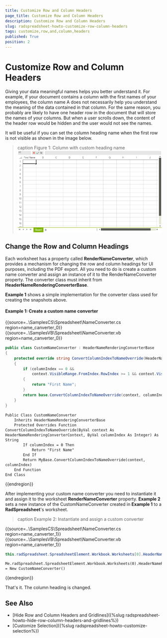 ```yaml
---
title: Customize Row and Column Headers
page_title: Customize Row and Column Headers
description: Customize Row and Column Headers
slug: radspreadsheet-howto-customize-row-column-headers
tags: customize,row,and,column,headers
published: True
position: 2
---
```


# Customize Row and Column Headers

Giving your data meaningful names helps you better understand it. For example, if your document contains a column with the first names of your employees, the column name A does not necessarily help you understand the meaning of the data contained in that column. For the same reason, you probably are likely to have one header row in the document that will store the names of your columns. But when a user scrolls down, the content of the header row would be hidden and the user would not see the names.

It will be useful if you can set the column heading name when the first row is not visible as shown in the image below.

>caption Figure 1: Column with custom heading name
![Rad Spreadsheet How To Customize Row and Column Headers 01](images/spreadsheet-how-to-customize-row-and-column-headers001.png)

## Change the Row and Column Headings

Each worksheet has a property called __RenderNameConverter__, which provides a mechanism for changing the row and column headings for UI purposes, including the PDF export. All you need to do is create a custom name converter and assign an instance of it to the RenderNameConverter property. The converter class must inherit from __HeaderNameRenderingConverterBase__.
        

__Example 1__ shows a simple implementation for the converter class used for creating the snapshots above.
        

#### Example 1: Create a custom name converter


{{source=..\SamplesCS\Spreadsheet\NameConverter.cs region=name_canverter_0}} 
{{source=..\SamplesVB\Spreadsheet\NameConverter.vb region=name_canverter_0}}
````C#
public class CustomNameConverter : HeaderNameRenderingConverterBase
{
    protected override string ConvertColumnIndexToNameOverride(HeaderNameRenderingConverterContext context, int columnIndex)
    {
        if (columnIndex == 0 &&
            context.VisibleRange.FromIndex.RowIndex >= 1 && context.VisibleRange.FromIndex.RowIndex <= 5)
        {
            return "First Name";
        }
        return base.ConvertColumnIndexToNameOverride(context, columnIndex);
    }
}

````
````VB.NET
Public Class CustomNameConverter
    Inherits HeaderNameRenderingConverterBase
    Protected Overrides Function ConvertColumnIndexToNameOverride(ByVal context As HeaderNameRenderingConverterContext, ByVal columnIndex As Integer) As String
        If columnIndex = 0 Then
            Return "First Name"
        End If
        Return MyBase.ConvertColumnIndexToNameOverride(context, columnIndex)
    End Function
End Class

```` 

 
{{endregion}} 
 



After implementing your custom name converter you need to instantiate it and assign it to the worksheet __RenderNameConverter__ property. __Example 2__ sets a new instance of the CustomNameConverter created in __Example 1__ to a __RadSpreadsheet__'s worksheet.
        

>caption Example 2: Instantiate and assign a custom converter

{{source=..\SamplesCS\Spreadsheet\NameConverter.cs region=name_canverter_1}} 
{{source=..\SamplesVB\Spreadsheet\NameConverter.vb region=name_canverter_1}}
````C#
this.radSpreadsheet.SpreadsheetElement.Workbook.Worksheets[0].HeaderNameRenderingConverter = new CustomNameConverter();

````
````VB.NET
Me.radSpreadsheet.SpreadsheetElement.Workbook.Worksheets(0).HeaderNameRenderingConverter = New CustomNameConverter()

```` 

 
{{endregion}} 
 


That's it. The column heading is changed.
        
<!-- 

## States of the Row and Column Headings

The headings of the rows and columns have different states. You can use these states to apply different styles of the items depending on whether they appear in a selection. This section will describe the possible states of the headings in RadSpreadsheet.
 
* **HeadingState**: A property of type RowColumnHeadingBase that gets or sets the heading state. It is an enum and it can have the following values:
    * **Normal**: The heading is not included in any selection.
    
    * **Selected**: A cell from the row/column appears in a selection. 
    
    * **FullySelected**: All the cells included in the row/column are selected. 

          
* **SelectAllControlState**: A property of the SelectAllControl which is of type SelectAllControlState. The property gets or sets a value indicating whether the control is selected. It is an enum and it can have the following values:
    
    * **Normal**: The control is not selected.
    
        >caption Figure 2: SelectAllControl in normal state
        ![Rad Spreadsheet SelectAllControl - not selected](images/spreadsheet-how-to-customize-row-and-column-headers002.png)

    
    * **Selected**: The control is selected.
    
>       >caption **Figure 3: SelectAllControl in selected state**
        ![Rad Spreadsheet SelectAllControl - selected](images/spreadsheet-how-to-customize-row-and-column-headers003.png)

-->

## See Also

 * [Hide Row and Column Headers and Gridlines]({%slug radspreadsheet-howto-hide-row-column-headers-and-gridlines%})
 * [Customize Selection]({%slug radspreadsheet-howto-customize-selection%})